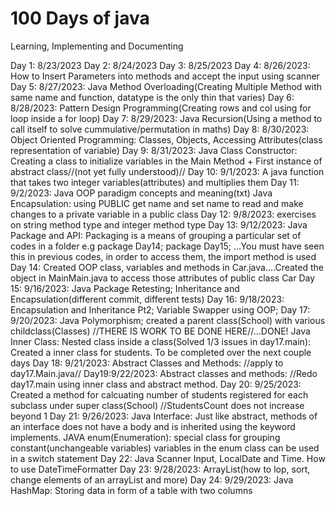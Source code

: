 # 100 Days of java

Learning, Implementing and Documenting

Day 1: 8/23/2023
Day 2: 8/24/2023
Day 3: 8/25/2023
Day 4: 8/26/2023: How to Insert Parameters into methods and accept the input using scanner
Day 5: 8/27/2023: Java Method Overloading(Creating Multiple Method with same name and function, datatype is the only thin that varies)
Day 6: 8/28/2023: Pattern Design Programming(Creating rows and col using for loop inside a for loop)
Day 7: 8/29/2023: Java Recursion(Using a method to call itself to solve cummulative/permutation in maths)
Day 8: 8/30/2023: Object Oriented Programming: Classes, Objects, Accessing Attributes(class representation of variable)
Day 9: 8/31/2023: Java Class Constructor: Creating a class to initialize variables in the Main Method + First instance of abstract class//(not yet fully understood)//
Day 10: 9/1/2023: A java function that takes two integer variables(attributes) and multiplies them
Day 11: 9/2/2023: Java OOP paradigm concepts and meaning(txt) Java Encapsulation: using PUBLIC get name and set name to read and make changes to a private variable in a public class
Day 12: 9/8/2023: exercises on string method type and integer method type
Day 13: 9/12/2023: Java Package and API: Packaging is a means of grouping a particular set of codes in a folder e.g package Day14;
package Day15; ...You must have seen this in previous codes, in order to access them, the import method is used
Day 14: Created OOP class, variables and methods in Car.java....Created the object in MainMain.java to access those attributes of public class Car
Day 15: 9/16/2023: Java Package Retesting; Inheritance and Encapsulation(different commit, different tests)
Day 16: 9/18/2023: Encapsulation and Inheritance Pt2; Variable Swapper using OOP;
Day 17: 9/20/2023: Java Polymorphism; created a parent class(School) with various childclass(Classes)
//THERE IS WORK TO BE DONE HERE//...DONE!
Java Inner Class: Nested class inside a class(Solved 1/3 issues in day17.main): Created a inner class for students. To be completed over the next couple days
Day 18: 9/21/2023: Abstract Classes and Methods:
//apply to day17.Main.java//
Day19:9/22/2023: Abstract classes and methods: //Redo day17.main using inner class and abstract method.
Day 20: 9/25/2023: Created a method for calcuating number of students registered for each subclass under super class(School)
//StudentsCount does not increase beyond 1
Day 21: 9/26/2023: Java Interface: Just like abstract, methods of an interface does not have a body and is inherited using the keyword implements.  JAVA enum(Enumeration): special class for grouping constant(unchangeable variables) variables in the enum class can be used in a switch statement
Day 22: Java Scanner Input, LocalDate and Time. How to use DateTimeFormatter
Day 23: 9/28/2023: ArrayList(how to lop, sort, change elements of an arrayList and more)
Day 24: 9/29/2023: Java HashMap: Storing data in form of a table with two columns

